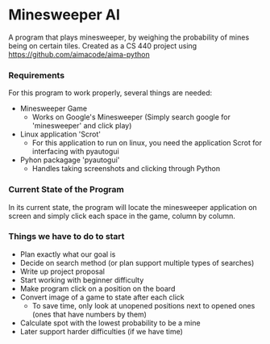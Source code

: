 # Minesweeper AI
A program that plays minesweeper, by weighing the probability of mines being on certain tiles. 
Created as a CS 440 project using https://github.com/aimacode/aima-python

### Requirements
For this program to work properly, several things are needed:
* Minesweeper Game
   * Works on Google's Minesweeper (Simply search google for 'minesweeper' and click play)
* Linux application 'Scrot'
   * For this application to run on linux, you need the application Scrot for interfacing with pyautogui
* Pyhon packagage 'pyautogui'
   * Handles taking screenshots and clicking through Python
   
### Current State of the Program
In its current state, the program will locate the minesweeper application on screen and simply click each space in the game, column by column.

### Things we have to do to start
* Plan exactly what our goal is
* Decide on search method (or plan support multiple types of searches)
* Write up project proposal
* Start working with beginner difficulty
* Make program click on a position on the board
* Convert image of a game to state after each click
  * To save time, only look at unopened positions next to opened ones (ones that have numbers by them)
* Calculate spot with the lowest probability to be a mine
* Later support harder difficulties (if we have time)
